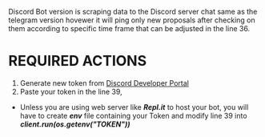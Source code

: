Discord Bot version is scraping data to the Discord server chat same as the telegram version hovewer it will ping only new proposals after checking on them according to specific time frame that can be adjusted in the line 36.
# REQUIRED ACTIONS
1. Generate new token from [Discord Developer Portal](https://discord.com/developers/applications)
2. Paste your token in the line 39,
- Unless you are using web server like ***Repl.it*** to host your bot, you will have to create ***env*** file containing your Token and 
modify line 39 into ***client.run(os.getenv("TOKEN"))***
